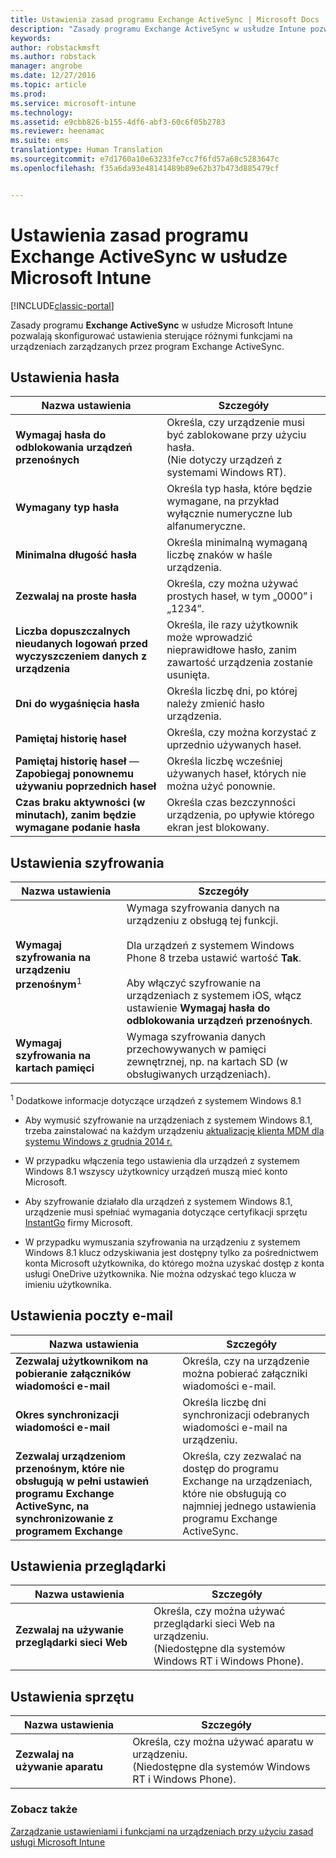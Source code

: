 ```yaml
---
title: Ustawienia zasad programu Exchange ActiveSync | Microsoft Docs
description: "Zasady programu Exchange ActiveSync w usłudze Intune pozwalają skonfigurować ustawienia umożliwiające sterowanie funkcjami na urządzeniach zarządzanych przez program Exchange ActiveSync."
keywords: 
author: robstackmsft
ms.author: robstack
manager: angrobe
ms.date: 12/27/2016
ms.topic: article
ms.prod: 
ms.service: microsoft-intune
ms.technology: 
ms.assetid: e9cbb826-b155-4df6-abf3-60c6f05b2783
ms.reviewer: heenamac
ms.suite: ems
translationtype: Human Translation
ms.sourcegitcommit: e7d1760a10e63233fe7cc7f6fd57a68c5283647c
ms.openlocfilehash: f35a6da93e48141489b89e62b37b473d885479cf


---
```


# <a name="exchange-activesync-policy-settings-in-microsoft-intune"></a>Ustawienia zasad programu Exchange ActiveSync w usłudze Microsoft Intune

[!INCLUDE[classic-portal](../includes/classic-portal.md)]

Zasady programu **Exchange ActiveSync** w usłudze Microsoft Intune pozwalają skonfigurować ustawienia sterujące różnymi funkcjami na urządzeniach zarządzanych przez program Exchange ActiveSync.


## <a name="password-settings"></a>Ustawienia hasła

|Nazwa ustawienia|Szczegóły
|----------------|---|
|**Wymagaj hasła do odblokowania urządzeń przenośnych**|Określa, czy urządzenie musi być zablokowane przy użyciu hasła.<br>(Nie dotyczy urządzeń z systemami Windows RT).|
|**Wymagany typ hasła**|Określa typ hasła, które będzie wymagane, na przykład wyłącznie numeryczne lub alfanumeryczne.|
|**Minimalna długość hasła**|Określa minimalną wymaganą liczbę znaków w haśle urządzenia.|
|**Zezwalaj na proste hasła**|Określa, czy można używać prostych haseł, w tym „0000” i „1234”.|
|**Liczba dopuszczalnych nieudanych logowań przed wyczyszczeniem danych z urządzenia**|Określa, ile razy użytkownik może wprowadzić nieprawidłowe hasło, zanim zawartość urządzenia zostanie usunięta.|
|**Dni do wygaśnięcia hasła**|Określa liczbę dni, po której należy zmienić hasło urządzenia.
|**Pamiętaj historię haseł**|Określa, czy można korzystać z uprzednio używanych haseł.|
|**Pamiętaj historię haseł** — **Zapobiegaj ponownemu używaniu poprzednich haseł**|Określa liczbę wcześniej używanych haseł, których nie można użyć ponownie.|
|**Czas braku aktywności (w minutach), zanim będzie wymagane podanie hasła**|Określa czas bezczynności urządzenia, po upływie którego ekran jest blokowany.

## <a name="encryption-settings"></a>Ustawienia szyfrowania

|Nazwa ustawienia|Szczegóły|
|----------------|---|
|**Wymagaj szyfrowania na urządzeniu przenośnym**<sup>1</sup>|Wymaga szyfrowania danych na urządzeniu z obsługą tej funkcji.<br><br>Dla urządzeń z systemem Windows Phone 8 trzeba ustawić wartość **Tak**.<br /><br />Aby włączyć szyfrowanie na urządzeniach z systemem iOS, włącz ustawienie **Wymagaj hasła do odblokowania urządzeń przenośnych**.|
|**Wymagaj szyfrowania na kartach pamięci**|Wymaga szyfrowania danych przechowywanych w pamięci zewnętrznej, np. na kartach SD (w obsługiwanych urządzeniach).
<sup>1</sup> Dodatkowe informacje dotyczące urządzeń z systemem Windows 8.1

-   Aby wymusić szyfrowanie na urządzeniach z systemem Windows 8.1, trzeba zainstalować na każdym urządzeniu [aktualizację klienta MDM dla systemu Windows z grudnia 2014 r.](http://support.microsoft.com/kb/3013816)

-   W przypadku włączenia tego ustawienia dla urządzeń z systemem Windows 8.1 wszyscy użytkownicy urządzeń muszą mieć konto Microsoft.

-   Aby szyfrowanie działało dla urządzeń z systemem Windows 8.1, urządzenie musi spełniać wymagania dotyczące certyfikacji sprzętu [InstantGo](http://blogs.windows.com/bloggingwindows/2014/06/19/instantgo-a-better-way-to-sleep/) firmy Microsoft.

-   W przypadku wymuszania szyfrowania na urządzeniu z systemem Windows 8.1 klucz odzyskiwania jest dostępny tylko za pośrednictwem konta Microsoft użytkownika, do którego można uzyskać dostęp z konta usługi OneDrive użytkownika. Nie można odzyskać tego klucza w imieniu użytkownika.

## <a name="email-settings"></a>Ustawienia poczty e-mail

|Nazwa ustawienia|Szczegóły
|----------------|---|
|**Zezwalaj użytkownikom na pobieranie załączników wiadomości e-mail**|Określa, czy na urządzenie można pobierać załączniki wiadomości e-mail.|
|**Okres synchronizacji wiadomości e-mail**|Określa liczbę dni synchronizacji odebranych wiadomości e-mail na urządzeniu.
|**Zezwalaj urządzeniom przenośnym, które nie obsługują w pełni ustawień programu Exchange ActiveSync, na synchronizowanie z programem Exchange**|Określa, czy zezwalać na dostęp do programu Exchange na urządzeniach, które nie obsługują co najmniej jednego ustawienia programu Exchange ActiveSync.

## <a name="browser-settings"></a>Ustawienia przeglądarki

|Nazwa ustawienia|Szczegóły
|----------------|---|
|**Zezwalaj na używanie przeglądarki sieci Web**|Określa, czy można używać przeglądarki sieci Web na urządzeniu.<br>(Niedostępne dla systemów Windows RT i Windows Phone).

## <a name="hardware-settings"></a>Ustawienia sprzętu

|Nazwa ustawienia|Szczegóły
|----------------|---|
|**Zezwalaj na używanie aparatu**|Określa, czy można używać aparatu w urządzeniu.<br>(Niedostępne dla systemów Windows RT i Windows Phone).



### <a name="see-also"></a>Zobacz także
[Zarządzanie ustawieniami i funkcjami na urządzeniach przy użyciu zasad usługi Microsoft Intune](manage-settings-and-features-on-your-devices-with-microsoft-intune-policies.md)



<!--HONumber=Dec16_HO5-->


